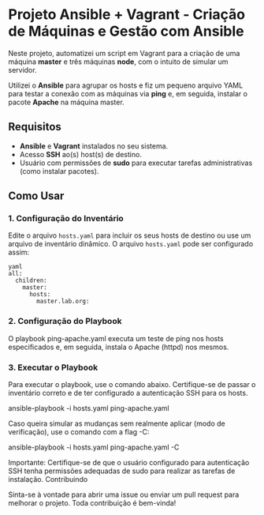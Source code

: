 # Projeto Ansible + Vagrant - Criação de Máquinas e Gestão com Ansible

Neste projeto, automatizei um script em Vagrant para a criação de uma máquina **master** e três máquinas **node**, com o intuito de simular um servidor.

Utilizei o **Ansible** para agrupar os hosts e fiz um pequeno arquivo YAML para testar a conexão com as máquinas via **ping** e, em seguida, instalar o pacote **Apache** na máquina master.

## Requisitos

- **Ansible** e **Vagrant** instalados no seu sistema.
- Acesso **SSH** ao(s) host(s) de destino.
- Usuário com permissões de **sudo** para executar tarefas administrativas (como instalar pacotes).

## Como Usar

### 1. Configuração do Inventário

Edite o arquivo `hosts.yaml` para incluir os seus hosts de destino ou use um arquivo de inventário dinâmico. O arquivo `hosts.yaml` pode ser configurado assim:

```
yaml
all:
  children:
    master:
      hosts:
        master.lab.org:
```


### 2. Configuração do Playbook

O playbook ping-apache.yaml executa um teste de ping nos hosts especificados e, em seguida, instala o Apache (httpd) nos mesmos.

### 3. Executar o Playbook

Para executar o playbook, use o comando abaixo. Certifique-se de passar o inventário correto e de ter configurado a autenticação SSH para os hosts.

ansible-playbook -i hosts.yaml ping-apache.yaml

Caso queira simular as mudanças sem realmente aplicar (modo de verificação), use o comando com a flag -C:

ansible-playbook -i hosts.yaml ping-apache.yaml -C

Importante: Certifique-se de que o usuário configurado para autenticação SSH tenha permissões adequadas de sudo para realizar as tarefas de instalação.
Contribuindo

Sinta-se à vontade para abrir uma issue ou enviar um pull request para melhorar o projeto. Toda contribuição é bem-vinda!


